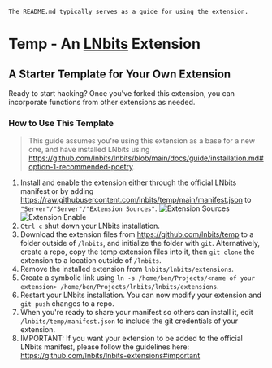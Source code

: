 `The README.md typically serves as a guide for using the extension.`

# Temp - An [LNbits](https://github.com/lnbits/lnbits) Extension

## A Starter Template for Your Own Extension

Ready to start hacking? Once you've forked this extension, you can incorporate functions from other extensions as needed. 

### How to Use This Template
> This guide assumes you're using this extension as a base for a new one, and have installed LNbits using https://github.com/lnbits/lnbits/blob/main/docs/guide/installation.md#option-1-recommended-poetry.

1. Install and enable the extension either through the official LNbits manifest or by adding https://raw.githubusercontent.com/lnbits/temp/main/manifest.json to `"Server"/"Server"/"Extension Sources"`. ![Extension Sources](https://i.imgur.com/MUGwAU3.png) ![Extension Enable](https://i.imgur.com/hHXn6d2.png)
2. `Ctrl c` shut down your LNbits installation.
3. Download the extension files from https://github.com/lnbits/temp to a folder outside of `/lnbits`, and initialize the folder with `git`. Alternatively, create a repo, copy the temp extension files into it, then `git clone` the extension to a location outside of `/lnbits`. 
4. Remove the installed extension from `lnbits/lnbits/extensions`.
5. Create a symbolic link using `ln -s /home/ben/Projects/<name of your extension> /home/ben/Projects/lnbits/lnbits/extensions`.
6. Restart your LNbits installation. You can now modify your extension and `git push` changes to a repo.
7. When you're ready to share your manifest so others can install it, edit `/lnbits/temp/manifest.json` to include the git credentials of your extension.
8. IMPORTANT: If you want your extension to be added to the official LNbits manifest, please follow the guidelines here: https://github.com/lnbits/lnbits-extensions#important